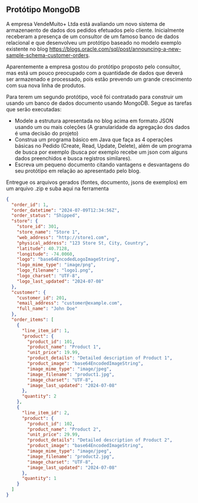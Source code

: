 ## Protótipo MongoDB

A empresa VendeMuito+ Ltda está avaliando um novo sistema de armazenaento de dados dos pedidos efetuados pelo cliente. Inicialmente receberam a presença de um consultor de um famoso banco de dados relacional e que desenvolveu um protótipo baseado no modelo exemplo existente no blog <https://blogs.oracle.com/sql/post/announcing-a-new-sample-schema-customer-orders>.

Aparentemente a empresa gostou do protótipo proposto pelo consultor, mas está um pouco preocupado com a quantidade de dados que deverá ser armazenado e processado, pois estão prevendo um grande crescimento com sua nova linha de produtos.

Para terem um segundo protótipo, você foi contratado para construir um usando um banco de dados documento usando MongoDB. Segue as tarefas que serão executadas:

- Modele a estrutura apresentada no blog acima em formato JSON usando um ou mais coleções (A granularidade da agregação dos dados é uma decisão do projeto)
- Construa um programa básico em Java que faça as 4 operações básicas no Pedido (Create, Read, Update, Delete), além de um programa de busca por exemplo (busca por exemplo recebe um json com alguns dados preenchidos e busca registros similares).
- Escreva um pequeno documento citando vantagens e desvantagens do seu protótipo em relação ao apresentado pelo blog.

Entregue os arquivos gerados (fontes, documento, jsons de exemplos) em um arquivo .zip e suba aqui na ferramenta

```json
{
  "order_id": 1,
  "order_datetime": "2024-07-09T12:34:56Z",
  "order_status": "Shipped",
  "store": {
    "store_id": 301,
    "store_name": "Store 1",
    "web_address": "http://store1.com",
    "physical_address": "123 Store St, City, Country",
    "latitude": 40.7128,
    "longitude": -74.0060,
    "logo": "base64EncodedLogoImageString",
    "logo_mime_type": "image/png",
    "logo_filename": "logo1.png",
    "logo_charset": "UTF-8",
    "logo_last_updated": "2024-07-08"
  },
  "customer": {
    "customer_id": 201,
    "email_address": "customer@example.com",
    "full_name": "John Doe"
  },
  "order_items": [
    {
      "line_item_id": 1,
      "product": {
        "product_id": 101,
        "product_name": "Product 1",
        "unit_price": 19.99,
        "product_details": "Detailed description of Product 1",
        "product_image": "base64EncodedImageString",
        "image_mime_type": "image/jpeg",
        "image_filename": "product1.jpg",
        "image_charset": "UTF-8",
        "image_last_updated": "2024-07-08"
      },
      "quantity": 2
    },
    {
      "line_item_id": 2,
      "product": {
        "product_id": 102,
        "product_name": "Product 2",
        "unit_price": 29.99,
        "product_details": "Detailed description of Product 2",
        "product_image": "base64EncodedImageString",
        "image_mime_type": "image/jpeg",
        "image_filename": "product2.jpg",
        "image_charset": "UTF-8",
        "image_last_updated": "2024-07-08"
      },
      "quantity": 1
    }
  ]
}
```
